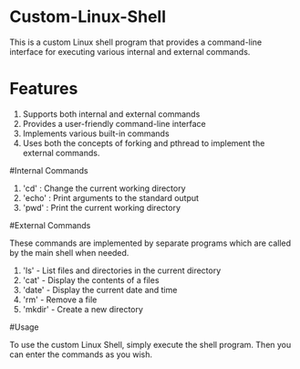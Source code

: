 # Custom-Linux-Shell

This is a custom Linux shell program that provides a command-line interface for executing various internal and external commands. 

# Features

1. Supports both internal and external commands
2. Provides a user-friendly command-line interface
3. Implements various built-in commands
4. Uses both the concepts of forking and pthread to implement the external commands.

#Internal Commands

1. 'cd' : Change the current working directory
2. 'echo' : Print arguments to the standard output
3. 'pwd' : Print the current working directory

#External Commands

These commands are implemented by separate programs which are called by the main shell when needed.

1. 'ls' - List files and directories in the current directory
2. 'cat' - Display the contents of a files
3. 'date' - Display the current date and time
4. 'rm' - Remove a file
5. 'mkdir' - Create a new directory

#Usage

To use the custom Linux Shell, simply execute the shell program. Then you can enter the commands as you wish.
